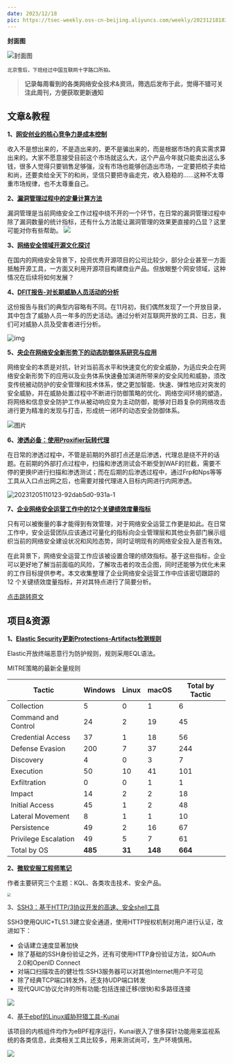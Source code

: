 ```yaml
---
date: 2023/12/18
pic: https://tsec-weekly.oss-cn-beijing.aliyuncs.com/weekly/20231218183655.jpg
---
```




**封面图**

![封面图](https://tsec-weekly.oss-cn-beijing.aliyuncs.com/weekly/20231218183655.jpg)

<small>北京雪后，下班经过中国互联网十字路口所拍。</small>

> **记录每周看到的各类网络安全技术&资讯，筛选后发布于此，觉得不错可关注此周刊，方便获取更新通知**

## 文章&教程

**1、[网安创业的核心竞争力是成本控制](https://mp.weixin.qq.com/s/Er6J3tJ4L6QyyT2wFBWtdA)**

收入不是想出来的，不是造出来的，更不是骗出来的，而是根据市场的真实需求算出来的。大家不愿意接受目前这个市场就这么大，这个产品今年就只能卖出这么多钱，很多人觉得只要销售足够强，没有市场也能够创造出市场，一定要把梳子卖给和尚，还要卖给全天下的和尚，坚信只要把寺庙走完，收入稳稳的……这种不太尊重市场规律，也不太尊重自己。

**2、[漏洞管理过程中的定量计算方法](https://mp.weixin.qq.com/s/5C6NeiNb6pifrZZh1vR_cg)**

漏洞管理是当前网络安全工作过程中绕不开的一个环节，在日常的漏洞管理过程中除了漏洞数量的统计指标，还有什么方法能让漏洞管理的效果更直接的凸显？这里可能对你有些帮助。
![](https://tsec-weekly.oss-cn-beijing.aliyuncs.com/weekly/20231218185735.png)

**3、[网络安全领域开源文化探讨](https://blog.tsec.fun/%F0%9F%98%85%20%E5%B7%A5%E4%BD%9C%E5%8D%9A%E5%AE%A2/%E7%BD%91%E7%BB%9C%E5%AE%89%E5%85%A8%E9%A2%86%E5%9F%9F%E5%BC%80%E6%BA%90%E6%96%87%E5%8C%96%E6%8E%A2%E8%AE%A8/)**

在国内的网络安全背景下，投资优秀开源项目的公司比较少，部分企业甚至一方面抵触开源工具，一方面又利用开源项目构建商业产品。但放眼整个网安领域，这种情况在后续将如何发展？

**4、[DFIT报告-对长期威胁人员活动的分析](https://thedfirreport.com/2023/12/18/lets-opendir-some-presents-an-analysis-of-a-persistent-actors-activity/)**

这份报告与我们的典型内容略有不同。在11月初，我们偶然发现了一个开放目录，其中包含了威胁人员一年多的历史活动。通过分析对互联网开放的工具、日志，我们可对威胁人员及受害者进行分析。

![img](https://tsec-weekly.oss-cn-beijing.aliyuncs.com/weekly/202312191328411.png)

**5、[央企在网络安全新形势下的动态防御体系研究与应用](https://mp.weixin.qq.com/s/OPw6w0uRh7cGQO-WOIk5TA?poc_token=HD8rgWWjGwFjwBl_E4_tOY5Snzux3Bcsw_SGrIZk)**

网络安全的本质是对抗，针对当前高水平和快速变化的安全威胁，为适应央企在网络安全新形势下的应用以及业务体系快速叠加演进所带来的安全风险和威胁，须改变传统被动防护的安全管理和技术体系，使之更加智能、快速、弹性地应对突发的安全威胁，并在威胁处置过程中不断进行防御策略的优化、网络空间环境的塑造，将网络和信息安全防护工作从被动响应变为主动防御，能够对日趋复杂的网络攻击进行更为精准的发现与打击，形成统一闭环的动态安全防御体系。

![图片](https://tsec-weekly.oss-cn-beijing.aliyuncs.com/weekly/202312191334244.png)

**6、[渗透必备：使用Proxifier玩转代理](https://xz.aliyun.com/t/13167)**

在日常的渗透过程中，不管是前期的外部打点还是后渗透，代理总是绕不开的话题。在前期的外部打点过程中，扫描和渗透测试会不断受到WAF的拦截，需要不停的更换IP进行扫描和渗透测试；而在后期的后渗透过程中，通过Frp和Nps等等工具从入口点出网之后，也需要对接代理进入目标内网进行内网渗透。

![20231205110123-92dab5d0-931a-1](https://tsec-weekly.oss-cn-beijing.aliyuncs.com/weekly/202312191337798.png)

**7、[企业网络安全运营工作中的12个关键绩效度量指标](https://www.wangan.com/p/11v7ca5bfadbd0c4)**

只有可以被衡量的事才能得到有效管理，对于网络安全运营工作更是如此。在日常工作中，安全运营团队应该通过可量化的指标向企业管理层和其他业务部门展示组织当前的网络安全建设状况和风险态势，同时证明现有的网络安全投入是否有效。

在此背景下，网络安全运营工作应该被设置合理的绩效指标。基于这些指标，企业可以更好地了解当前面临的风险，了解攻击者的攻击企图，同时还能够为优化未来的工作目标提供参考。本文收集整理了企业网络安全运营工作中应该密切跟踪的 12 个关键绩效度量指标，并对其特点进行了简要分析。

[点击跳转原文](https://www.techtarget.com/searchsecurity/tip/7-key-cybersecurity-metrics-for-the-board-and-how-to-present-them)

## 项目&资源

**1、[Elastic Security更新Protections-Artifacts检测规则](https://github.com/elastic/protections-artifacts/tree/main/behavior/rules)**

Elastic开放终端恶意行为防护规则，规则采用EQL语法。

MITRE策略的最新全量规则

| Tactic               | Windows | Linux  | macOS   | Total by Tactic |
| -------------------- | ------- | ------ | ------- | --------------- |
| Collection           | 5       | 0      | 1       | 6               |
| Command and Control  | 24      | 2      | 19      | 45              |
| Credential Access    | 37      | 1      | 18      | 56              |
| Defense Evasion      | 200     | 7      | 37      | 244             |
| Discovery            | 4       | 0      | 3       | 7               |
| Execution            | 50      | 10     | 41      | 101             |
| Exfiltration         | 0       | 0      | 1       | 1               |
| Impact               | 14      | 2      | 2       | 18              |
| Initial Access       | 45      | 1      | 2       | 48              |
| Lateral Movement     | 8       | 1      | 1       | 10              |
| Persistence          | 49      | 2      | 16      | 67              |
| Privilege Escalation | 49      | 5      | 7       | 61              |
| Total by OS          | **485** | **31** | **148** | **664**         |

**2、[微软安服工程师笔记](https://github.com/LearningKijo )**

作者主要研究三个主题：KQL、各类攻击技术、安全产品。

<img src="https://tsec-weekly.oss-cn-beijing.aliyuncs.com/weekly/202312191309247.png" style="zoom:50%;" />

3、[SSH3：基于HTTP/3协议开发的高速、安全shell工具](https://github.com/francoismichel/ssh3)

SSH3使用QUIC+TLS1.3建立安全通道，使用HTTP授权机制对用户进行认证，改进如下：

* 会话建立速度显著加快
* 除了基础的SSH身份验证之外，还有可使用HTTP身份验证方法，如OAuth 2.0和OpenID Connect
* 对端口扫描攻击的健壮性:SSH3服务器可以对其他Internet用户不可见
* 除了经典TCP端口转发外，还支持UDP端口转发
* 现代QUIC协议允许的所有功能:包括连接迁移(很快)和多路径连接

![](https://tsec-weekly.oss-cn-beijing.aliyuncs.com/weekly/202312211121549.gif)



4、[基于ebpf的Linux威胁狩猎工具-Kunai](https://github.com/0xrawsec/kunai)

该项目的内核组件均作为eBPF程序运行，Kunai嵌入了很多探针功能用来监视系统的各类信息，此类相关工具比较多，用来测试尚可，生产环境慎用。

![](https://tsec-weekly.oss-cn-beijing.aliyuncs.com/weekly/202312211136295.png)

